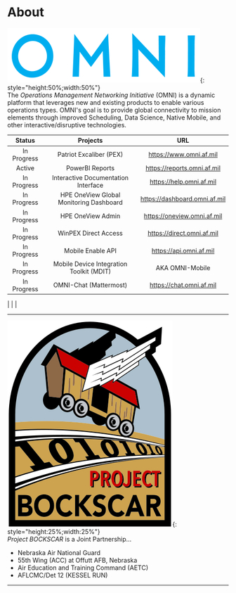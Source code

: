 # About
![image](img/omni_text_blue.png){: style="height:50%;width:50%"}  
The _Operations Management Networking Initiative_ (OMNI) is a dynamic platform that leverages new and existing products to enable various operations types. OMNI's goal is to provide global connectivity to mission elements through improved Scheduling, Data Science, Native Mobile, and other interactive/disruptive technologies.

| Status | Projects | URL |
| :------------: | :------------: | :------------: |
| In Progress | Patriot Excaliber (PEX) | https://www.omni.af.mil |
| Active | PowerBI Reports | https://reports.omni.af.mil |
| In Progress | Interactive Documentation Interface | https://help.omni.af.mil |
| In Progress | HPE OneView Global Monitoring Dashboard | https://dashboard.omni.af.mil |
| In Progress | HPE OneView Admin | https://oneview.omni.af.mil |
| In Progress | WinPEX Direct Access | https://direct.omni.af.mil |
| In Progress | Mobile Enable API | https://api.omni.af.mil |
| In Progress | Mobile Device Integration Toolkit (MDIT) | AKA OMNI-Mobile	|
| In Progress | OMNI-Chat (Mattermost) | https://chat.omni.af.mil	|

|	|	|

---

![image](img/bockscar_medium.png){: style="height:25%;width:25%"}  
_Project BOCKSCAR_ is a Joint Partnership...

* Nebraska Air National Guard  
* 55th Wing (ACC) at Offutt AFB, Nebraska
* Air Education and Training Command (AETC)
* AFLCMC/Det 12 (KESSEL RUN)

---

